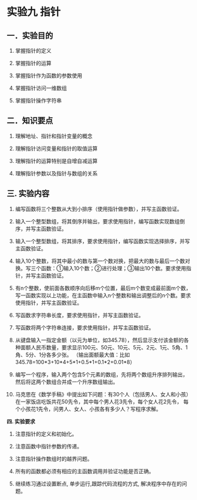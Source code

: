 # 实验九 指针

## 一．实验目的

1.  掌握指针的定义

2.  掌握指针的运算

3.  掌握指针作为函数的参数使用

4.  掌握指针访问一维数组

5.  掌握指针操作字符串

## 二．知识要点

1.  理解地址、指针和指针变量的概念

2.  理解指针访问变量和指针的取值运算

3.  理解指针的运算特别是自增自减运算

4.  理解指针参数以及指针与数组的关系

## 三. 实验内容

1.  编写函数将三个整数从大到小排序（使用指针做参数），并写主函数验证。

2.  输入一个整型数组，将其倒序并输出，要求使用指针，编写函数实现数组倒序，并写主函数验证。

3.  输入一个整型数组，将其排序，要求使用指针，编写函数实现选择排序，并写主函数验证。

4.  输入10个整数，将其中最小的数与第一个数对换，把最大的数与最后一个数对换。写三个函数：①输入10个数；②进行处理；③输出10个数。要求使用指针，并写主函数验证。

5.  有n个整数，使前面各数顺序向后移m个位置，最后m个数变成最前面m个数，写一函数实现以上功能，在主函数中输入n个整数和输出调整后的n个数。要求使用指针，并写主函数验证。

6.  写函数求字符串长度，要求使用指针，并写主函数验证。

7.  写函数将两个字符串连接，要求使用指针，并写主函数验证。

8.  从键盘输入一指定金额（以元为单位，如345.78），然后显示支付该金额的各种面额人民币数量，要求显示100元、50元、10元、5元、2元、1元、5角、1角、5分、1分各多少张。
    （输出面额最大值：比如345.78=100\*3+10\*4+5\*1+0.5\*1+0.1\*2+0.01\*8）

9.  编写一个程序，输入两个包含5个元素的数组，先将两个数组升序排列输出，然后将这两个数组合并成一个升序数组输出。

10. 马克思在《数学手稿》中提出如下问题：有30个人（包括男人、女人和小孩）在一家饭店吃饭共花50先令，其中每个男人花3先令，每个女人花2先令，
    每个小孩花1先令，问男人、女人、小孩各有多少人？写程序求解。

**四. 实验要求**

1.  注意指针的定义和初始化。

2.  注意函数中指针参数的传递。

3.  注意指针操作数组时的越界问题。

4.  所有的函数都必须有相应的主函数调用并验证功能是否正确。

5.  继续练习通过设置断点, 单步运行,跟踪代码流程的方式,
    解决程序中存在的问题。
